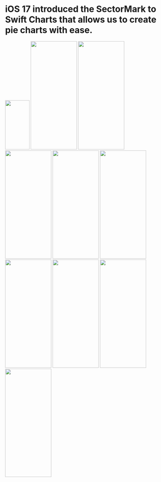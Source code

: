 iOS 17 introduced the SectorMark to Swift Charts that allows us to create pie charts with ease.
===============================================================================================

<img src="https://github.com/Elaidzha1940/PieCharts/assets/64445918/5ffea839-c123-48ce-86c2-499b6c8a6a03" width="79" height="159">
<img src="https://github.com/Elaidzha1940/PieCharts/assets/64445918/f18010ec-c930-4e3e-9d45-951f7de7d38e" width="150" height="350">
<img src="https://github.com/Elaidzha1940/PieCharts/assets/64445918/51509717-505e-4939-b802-912b84ff2ec5" width="150" height="350">
<img src="https://github.com/Elaidzha1940/PieCharts/assets/64445918/b2ffbecc-2434-40e0-ab4b-07bab7746ecc" width="150" height="350">
<img src="https://github.com/Elaidzha1940/PieCharts/assets/64445918/0f13fb0a-2d97-445f-ba4a-31750c5c2abf" width="150" height="350">
<img src="https://github.com/Elaidzha1940/PieCharts/assets/64445918/e1258f9d-4794-4e76-a4c8-870bdde88fb6" width="150" height="350">
<img src="https://github.com/Elaidzha1940/PieCharts/assets/64445918/8d7c2c27-69f4-45ab-9a91-cb4b72bf6bf4" width="150" height="350">
<img src="https://github.com/Elaidzha1940/PieCharts/assets/64445918/e1433b5e-1707-43a4-9564-8ddd7dd6edb7" width="150" height="350">
<img src="https://github.com/Elaidzha1940/PieCharts/assets/64445918/9892b134-230e-44b0-b4b2-aea68e130e6c" width="150" height="350">
<img src="https://github.com/Elaidzha1940/PieCharts/assets/64445918/c303b675-98dd-48cf-8629-475dc16e844e" width="150" height="350">
